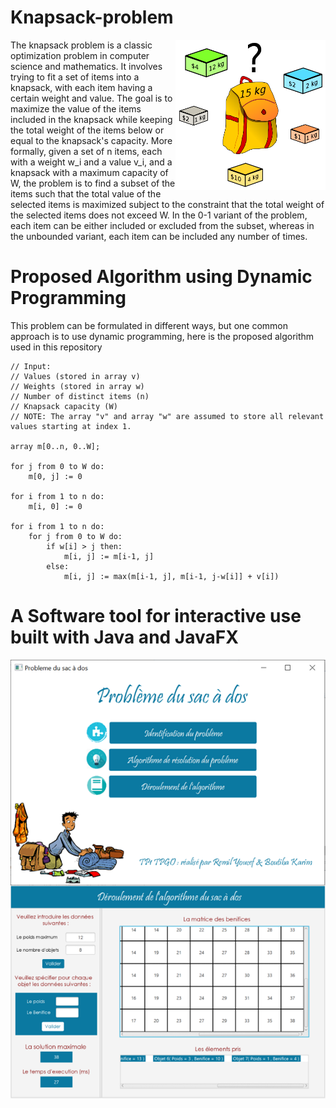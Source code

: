# Knapsack-problem

<img align="right" height="240" width="240" alt="" src="./knapsack-problem.png" />

The knapsack problem is a classic optimization problem in computer science and mathematics. It involves trying to fit a set of items into a knapsack, with each item having a certain weight and value. The goal is to maximize the value of the items included in the knapsack while keeping the total weight of the items below or equal to the knapsack's capacity.
More formally, given a set of n items, each with a weight w_i and a value v_i, and a knapsack with a maximum capacity of W, the problem is to find a subset of the items such that the total value of the selected items is maximized subject to the constraint that the total weight of the selected items does not exceed W. In the 0-1 variant of the problem, each item can be either included or excluded from the subset, whereas in the unbounded variant, each item can be included any number of times.


# Proposed Algorithm using Dynamic Programming 
This problem can be formulated in different ways, but one common approach is to use dynamic programming, here is the proposed algorithm used in this repository

```
// Input:
// Values (stored in array v)
// Weights (stored in array w)
// Number of distinct items (n)
// Knapsack capacity (W)
// NOTE: The array "v" and array "w" are assumed to store all relevant values starting at index 1.

array m[0..n, 0..W];

for j from 0 to W do:
    m[0, j] := 0

for i from 1 to n do:
    m[i, 0] := 0

for i from 1 to n do:
    for j from 0 to W do:
        if w[i] > j then:
            m[i, j] := m[i-1, j]
        else:
            m[i, j] := max(m[i-1, j], m[i-1, j-w[i]] + v[i])
```

# A Software tool for interactive use built with Java and JavaFX

<img align="right" alt="" src="./tool1.png" />
<img align="left"  alt="" src="./tool2.png" />
